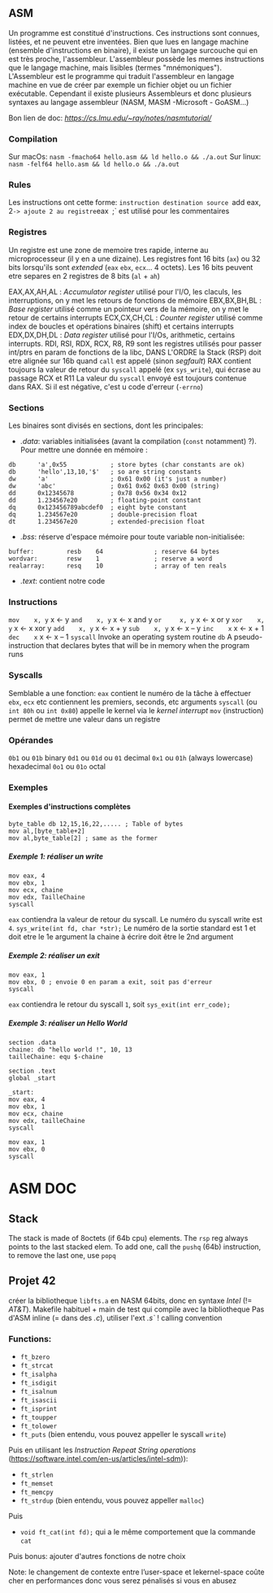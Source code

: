 ## ASM
Un programme est constitué d'instructions.
Ces instructions sont connues, listées, et ne peuvent etre inventées.
Bien que lues en langage machine (ensemble d'instructions en binaire), il existe un langage surcouche qui en est très proche, l'assembleur.
L'assembleur possède les memes instructions que le langage machine, mais lisibles (termes "mnémoniques"). L'Assembleur est le programme qui traduit l'assembleur en langage machine en vue de créer par exemple un fichier objet ou un fichier exécutable.
Cependant il existe plusieurs Assembleurs et donc plusieurs syntaxes au langage assembleur (NASM, MASM -Microsoft - GoASM...)

Bon lien de doc: *https://cs.lmu.edu/~ray/notes/nasmtutorial/*

### Compilation
Sur macOs: `nasm -fmacho64 hello.asm && ld hello.o && ./a.out`
Sur linux: `nasm -felf64 hello.asm && ld hello.o && ./a.out`

### Rules
Les instructions ont cette forme: `instruction destination source
`add eax, 2` -> ajoute 2 au registre `eax`
`;` est utilisé pour les commentaires

### Registres
Un registre est une zone de memoire tres rapide, interne au microprocesseur (il y en a une dizaine). Les registres font 16 bits (`ax`) ou 32 bits lorsqu'ils sont *extended* (`eax` `ebx`, `ecx`... 4 octets). Les 16 bits peuvent etre separes en 2 registres de 8 bits (`al` + `ah`)

EAX,AX,AH,AL : *Accumulator register* utilisé pour l'I/O, les claculs, les interruptions, on y met les retours de fonctions de mémoire
EBX,BX,BH,BL : *Base register* utilisé comme un pointeur vers de la mémoire, on y met le retour de certains interrupts
ECX,CX,CH,CL : *Counter register* utilisé comme index de boucles et opérations binaires (shift) et certains interrupts
EDX,DX,DH,DL : *Data register* utilisé pour l'I/Os, arithmetic, certains interrupts.
RDI, RSI, RDX, RCX, R8, R9 sont les registres utilisés pour passer int/ptrs en param de fonctions de la libc, DANS L'ORDRE
la Stack (RSP) doit etre alignée sur 16b quand `call` est appelé (sinon *segfault*)
RAX contient toujours la valeur de retour du `syscall` appelé (ex `sys_write`), qui écrase au passage RCX et R11
La valeur du `syscall` envoyé est toujours contenue dans RAX. Si il est négative, c'est u code d'erreur (`-errno`)

### Sections
Les binaires sont divisés en sections, dont les principales:
- *.data*: variables initialisées (avant la compilation (`const` notamment) ?). Pour mettre une donnée en mémoire :
```
db		'a',0x55            ; store bytes (char constants are ok)
db		'hello',13,10,'$'   ; so are string constants
dw		'a'                 ; 0x61 0x00 (it's just a number)
dw		'abc'               ; 0x61 0x62 0x63 0x00 (string)
dd		0x12345678          ; 0x78 0x56 0x34 0x12
dd		1.234567e20         ; floating-point constant
dq		0x123456789abcdef0  ; eight byte constant
dq		1.234567e20         ; double-precision float
dt		1.234567e20         ; extended-precision float
```
- *.bss*: réserve d'espace mémoire pour toute variable non-initialisée:
```
buffer:         resb    64              ; reserve 64 bytes
wordvar:        resw    1               ; reserve a word
realarray:      resq    10              ; array of ten reals
```
- *.text*: contient notre code 

### Instructions
`mov	x, y`	x ← y
`and	x, y` 	x ← x and y
`or		x, y`	x ← x or y
`xor	x, y` 	x ← x xor y
`add	x, y` 	x ← x + y
`sub	x, y` 	x ← x – y
`inc	x`		x ←  x + 1
`dec	x`		x ←  x – 1
`syscall`		Invoke an operating system routine
`db`			A pseudo-instruction that declares bytes that will be in memory when the program runs

### Syscalls
Semblable a une fonction:
`eax` 			contient le numéro de la tâche à effectuer
`ebx`, `ecx`	etc contiennent les premiers, seconds, etc arguments
`syscall` 		(ou `int 80h` ou `int 0x80`) appelle le kernel via le *kernel interrupt*
`mov`			(instruction) permet de mettre une valeur dans un registre

### Opérandes
`0b1` ou `01b`						binary
`0d1` ou `01d` ou `01`				decimal
`0x1` ou `01h` (always lowercase)	hexadecimal
`0o1` ou `01o`						octal

### Exemples

#### Exemples d'instructions complètes
```
byte_table db 12,15,16,22,..... ; Table of bytes
mov al,[byte_table+2]
mov al,byte_table[2] ; same as the former
```

##### Exemple 1: réaliser un write
```
mov eax, 4
mov ebx, 1
mov ecx, chaine
mov edx, TailleChaine
syscall
```
`eax` contiendra la valeur de retour du syscall.
Le numéro du syscall write est `4`. `sys_write(int fd, char *str);`
Le numéro de la sortie standard est 1 et doit etre le 1e argument
la chaine à écrire doit être le 2nd argument

##### Exemple 2: réaliser un exit
```
mov eax, 1
mov ebx, 0 ; envoie 0 en param a exit, soit pas d'erreur
syscall
```
`eax` contiendra le retour du syscall `1`, soit `sys_exit(int err_code);`

##### Exemple 3: réaliser un *Hello World*
```
section .data
chaine: db "hello world !", 10, 13
tailleChaine: equ $-chaine

section .text
global _start

_start:
mov eax, 4
mov ebx, 1
mov ecx, chaine
mov edx, tailleChaine
syscall

mov eax, 1
mov ebx, 0
syscall
```

# ASM DOC
## Stack
The stack is made of 8octets (if 64b cpu) elements.
The `rsp` reg always points to the last stacked elem.
To add one, call the `pushq` (64b) instruction, to remove the last one, use `popq`

## Projet 42
créer la bibliotheque `libfts.a` en NASM 64bits, donc en syntaxe *Intel* (!= *AT&T*).
Makefile habituel + main de test qui compile avec la bibliotheque
Pas d'ASM inline (= dans des *.c*), utiliser l'ext *.s`*
! calling convention

### Functions:
- `ft_bzero`
- `ft_strcat`
- `ft_isalpha`
- `ft_isdigit`
- `ft_isalnum`
- `ft_isascii`
- `ft_isprint`
- `ft_toupper`
- `ft_tolower`
- `ft_puts` (bien entendu, vous pouvez appeller le syscall `write`)

Puis en utilisant les *Instruction Repeat String operations* (https://software.intel.com/en-us/articles/intel-sdm)):
- `ft_strlen`
- `ft_memset`
- `ft_memcpy`
- `ft_strdup` (bien entendu, vous pouvez appeller `malloc`)

Puis
- `void ft_cat(int fd);` qui a le même comportement que la commande `cat`

Puis bonus: ajouter d'autres fonctions de notre choix

Note: le changement de contexte entre l’user-space et lekernel-space coûte cher en performances donc vous serez pénalisés si vous en abusez

